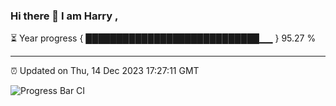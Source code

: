 ### Hi there 👋 I am Harry , 

⏳ Year progress { ████████████████████████████▁▁ } 95.27 %

---

⏰ Updated on Thu, 14 Dec 2023 17:27:11 GMT

![Progress Bar CI](https://github.com/duykhang68/duykhang68/workflows/Progress%20Bar%20CI/badge.svg)
